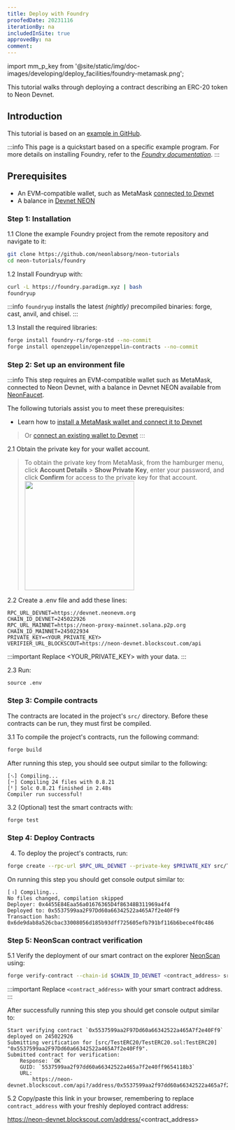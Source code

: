 ```yaml
---
title: Deploy with Foundry
proofedDate: 20231116
iterationBy: na
includedInSite: true
approvedBy: na
comment: 
---
```


import mm_p_key from '@site/static/img/doc-images/developing/deploy_facilities/foundry-metamask.png';

This tutorial walks through deploying a contract describing an ERC-20 token to Neon Devnet. 

<!-- I don't see this step: You test this contract by transferring tokens to randomly generated wallet. todo verify if this can be added, or if I missed it -->

## Introduction

This tutorial is based on an [example in GitHub](https://github.com/neonlabsorg/neon-tutorials/tree/main/foundry).

:::info
This page is a quickstart based on a specific example program. For more details on installing Foundry, refer to the *[Foundry documentation](https://book.getfoundry.sh/getting-started/installation)*.
:::

## Prerequisites

- An EVM-compatible wallet, such as MetaMask [connected to Devnet](/docs/developing/connect_rpc#connect-via-chainlist)
- A balance in [Devnet NEON](https://neonfaucet.org/)

### Step 1: Installation

1.1 Clone the example Foundry project from the remote repository and navigate to it:

```sh
git clone https://github.com/neonlabsorg/neon-tutorials
cd neon-tutorials/foundry
```

1.2 Install Foundryup with:
```sh
curl -L https://foundry.paradigm.xyz | bash
foundryup
```

:::info
`foundryup` installs the latest _(nightly)_ precompiled binaries: forge, cast, anvil, and chisel.
:::


1.3 Install the required libraries:
```sh
forge install foundry-rs/forge-std --no-commit
forge install openzeppelin/openzeppelin-contracts --no-commit
```


### Step 2: Set up an environment file

:::info
This step requires an EVM-compatible wallet such as MetaMask, connected to Neon Devnet, with a balance in Devnet NEON available from [NeonFaucet](https://neonfaucet.org/).

The following tutorials assist you to meet these prerequisites:
- Learn how to [install a MetaMask wallet and connect it to Devnet](/docs/wallet/metamask_setup)
> Or [connect an existing wallet to Devnet](/docs/developing/connect_rpc#connect-via-chainlist)
:::

<!-- I suspect there is no need to create new wallet as per first draft of page >> existing wallet probably fine -- test on run through -->

2.1 Obtain the private key for your wallet account.

> To obtain the private key from MetaMask, from the hamburger menu, click **Account Details** > **Show Private Key**, enter your password, and click **Confirm** for access to the private key for that account.
> <img src={mm_p_key} width="250" />

2.2 Create a .env file and add these lines:

```
RPC_URL_DEVNET=https://devnet.neonevm.org
CHAIN_ID_DEVNET=245022926
RPC_URL_MAINNET=https://neon-proxy-mainnet.solana.p2p.org
CHAIN_ID_MAINNET=245022934
PRIVATE_KEY=<YOUR_PRIVATE_KEY>
VERIFIER_URL_BLOCKSCOUT=https://neon-devnet.blockscout.com/api
```
:::important
Replace <YOUR_PRIVATE_KEY> with your data.
:::

2.3 Run:
```
source .env
```


### Step 3: Compile contracts

The contracts are located in the project's `src/` directory. Before these contracts can be run, they must first be compiled. 

3.1 To compile the project's contracts, run the following command:
```sh
forge build
```

After running this step, you should see output similar to the following:
```
[⠢] Compiling...
[⠒] Compiling 24 files with 0.8.21
[⠃] Solc 0.8.21 finished in 2.48s
Compiler run successful!
```

3.2 (Optional) test the smart contracts with:
```sh
forge test
```

### Step 4: Deploy Contracts

4. To deploy the project's contracts, run:
```sh
forge create --rpc-url $RPC_URL_DEVNET --private-key $PRIVATE_KEY src/TestERC20/TestERC20.sol:TestERC20 --constructor-args "Test ERC20 Token" "TERC20" --legacy
```

On running this step you should get console output similar to:
```
[⠰] Compiling...
No files changed, compilation skipped
Deployer: 0x4455E84Eaa56a01676365D4f86348B311969a4f4
Deployed to: 0x5537599aa2F97Dd60a66342522a465A7f2e40Ff9
Transaction hash: 0x6de9dab8a526cbac33008056d185b93dff725605efb791bf116b6bece4f0c486
```

### Step 5: NeonScan contract verification

5.1 Verify the deployment of our smart contract on the explorer [NeonScan](https://neonscan.org/) using:
```sh
forge verify-contract --chain-id $CHAIN_ID_DEVNET <contract_address> src/TestERC20/TestERC20.sol:TestERC20 --verifier-url $VERIFIER_URL_BLOCKSCOUT --verifier blockscout
```

:::important
Replace `<contract_address>` with your smart contract address.
:::

After successfully running this step you should get console output similar to:
```
Start verifying contract `0x5537599aa2F97Dd60a66342522a465A7f2e40Ff9` deployed on 245022926
Submitting verification for [src/TestERC20/TestERC20.sol:TestERC20] "0x5537599aa2F97Dd60a66342522a465A7f2e40Ff9".
Submitted contract for verification:
	Response: `OK`
	GUID: `5537599aa2f97dd60a66342522a465a7f2e40ff9654118b3`
	URL:
        https://neon-devnet.blockscout.com/api?/address/0x5537599aa2f97dd60a66342522a465a7f2e40ff9
```

5.2 Copy/paste this link in your browser, remembering to replace `contract_address` with your freshly deployed contract address:

https://neon-devnet.blockscout.com/address/<contract_address>